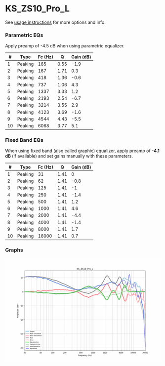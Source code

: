 # KS_ZS10_Pro_L
See [usage instructions](https://github.com/jaakkopasanen/AutoEq#usage) for more options and info.

### Parametric EQs
Apply preamp of -4.5 dB when using parametric equalizer.

|   # | Type    |   Fc (Hz) |    Q |   Gain (dB) |
|-----|---------|-----------|------|-------------|
|   1 | Peaking |       165 | 0.55 |        -1.9 |
|   2 | Peaking |       167 | 1.71 |         0.3 |
|   3 | Peaking |       418 | 1.36 |        -0.6 |
|   4 | Peaking |       737 | 1.06 |         4.3 |
|   5 | Peaking |      1337 | 3.33 |         1.2 |
|   6 | Peaking |      2193 | 2.54 |        -6.7 |
|   7 | Peaking |      3214 | 3.55 |         2.9 |
|   8 | Peaking |      4123 | 3.69 |        -1.6 |
|   9 | Peaking |      4544 | 4.43 |        -5.5 |
|  10 | Peaking |      6068 | 3.77 |         5.1 |

### Fixed Band EQs
When using fixed band (also called graphic) equalizer, apply preamp of **-4.1 dB** (if available) and set gains manually with these parameters.

|   # | Type    |   Fc (Hz) |    Q |   Gain (dB) |
|-----|---------|-----------|------|-------------|
|   1 | Peaking |        31 | 1.41 |         0   |
|   2 | Peaking |        62 | 1.41 |        -0.8 |
|   3 | Peaking |       125 | 1.41 |        -1   |
|   4 | Peaking |       250 | 1.41 |        -1.4 |
|   5 | Peaking |       500 | 1.41 |         1.2 |
|   6 | Peaking |      1000 | 1.41 |         4.6 |
|   7 | Peaking |      2000 | 1.41 |        -4.4 |
|   8 | Peaking |      4000 | 1.41 |        -1.4 |
|   9 | Peaking |      8000 | 1.41 |         1.7 |
|  10 | Peaking |     16000 | 1.41 |         0.7 |

### Graphs
![](./KS_ZS10_Pro_L.png)
